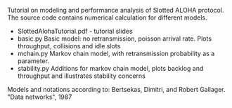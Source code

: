 Tutorial on modeling and performance analysis of Slotted ALOHA protocol. 
The source code contains numerical calculation for different models.
- SlottedAlohaTutorial.pdf - tutorial slides
- basic.py 
	Basic model: no retransmission, poisson arrival rate. Plots throughput, collisions and idle slots
- mchain.py
	Markov chain model, with retransmission probability as a parameter.
- stability.py
	Additions for markov chain model, plots backlog and throughput and illustrates stability concerns

Models and notations according to:
Bertsekas, Dimitri, and Robert Gallager. "Data networks", 1987
